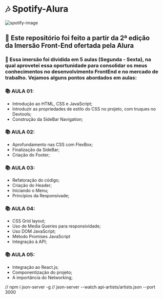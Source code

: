 # 🎶 Spotify-Alura

![spotify-image](https://github.com/user-attachments/assets/e947aba0-1c3f-409b-86ae-5d22da756360)

## 🎯 Este repositório foi feito a partir da 2ª edição da Imersão Front-End ofertada pela Alura

### 📜 Essa imersão foi dividida em 5 aulas (Segunda - Sexta), na qual aprovetei essa oportunidade para consolidar os meus conhecimentos no desenvolvimento FrontEnd e no mercado de trabalho. Vejamos alguns pontos abordados em aulas:

### 📚 AULA 01:

- Introdução ao HTML, CSS e JavaScript;
- Introduzir as propriedades de estilo do CSS no projeto, com truques no Devtools;
- Construção da SideBar Navigation;

### 📚 AULA 02:

- Aprofundamento nas CSS com FlexBox;
- Finalização da SideBar;
- Criação do Footer;

### 📚 AULA 03:

- Refatoração do código;
- Criação do Header;
- Iniciando o Menu;
- Princípios da Responsivade;

### 📚 AULA 04:

- CSS Grid layout;
- Uso de Media Queries para responsividade;
- Uso DOM JavaScript;
- Método Promises JavaScript
- Integração à API;

### 📚 AULA 05:

- Integração ao React.js;
- Componentização do projeto;
- A importância do Networking;

// npm i json-server -g
// json-server --watch api-artists/artists.json --port 3000
